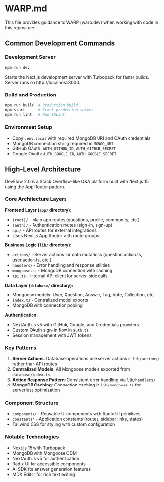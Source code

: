# WARP.md

This file provides guidance to WARP (warp.dev) when working with code in this repository.

## Common Development Commands

### Development Server
```bash
npm run dev
```
Starts the Next.js development server with Turbopack for faster builds. Server runs on http://localhost:3000.

### Build and Production
```bash
npm run build  # Production build
npm start      # Start production server
npm run lint   # Run ESLint
```

### Environment Setup
- Copy `.env.local` with required MongoDB URI and OAuth credentials
- MongoDB connection string required in `MONGO_URI`
- GitHub OAuth: `AUTH_GITHUB_ID`, `AUTH_GITHUB_SECRET`
- Google OAuth: `AUTH_GOOGLE_ID`, `AUTH_GOOGLE_SECRET`

## High-Level Architecture

DevFlow 2.0 is a Stack Overflow-like Q&A platform built with Next.js 15 using the App Router pattern.

### Core Architecture Layers

**Frontend Layer (`app/` directory):**
- `(root)/` - Main app routes (questions, profile, community, etc.)
- `(auth)/` - Authentication routes (sign-in, sign-up)
- `api/` - API routes for external integrations
- Uses Next.js App Router with route groups

**Business Logic (`lib/` directory):**
- `actions/` - Server actions for data mutations (question.action.ts, user.action.ts, etc.)
- `handlers/` - Error handling and response utilities
- `mongoose.ts` - MongoDB connection with caching
- `api.ts` - Internal API client for server-side calls

**Data Layer (`database/` directory):**
- Mongoose models: User, Question, Answer, Tag, Vote, Collection, etc.
- `index.ts` - Centralized model exports
- MongoDB with connection pooling

**Authentication:**
- NextAuth.js v5 with GitHub, Google, and Credentials providers
- Custom OAuth sign-in flow in `auth.ts`
- Session management with JWT tokens

### Key Patterns

1. **Server Actions**: Database operations use server actions in `lib/actions/` rather than API routes
2. **Centralized Models**: All Mongoose models exported from `database/index.ts`
3. **Action Response Pattern**: Consistent error handling via `lib/handlers/`
4. **MongoDB Caching**: Connection caching in `lib/mongoose.ts` for serverless optimization

### Component Structure
- `components/` - Reusable UI components with Radix UI primitives
- `constants/` - Application constants (routes, sidebar links, states)
- Tailwind CSS for styling with custom configuration

### Notable Technologies
- Next.js 15 with Turbopack
- MongoDB with Mongoose ODM  
- NextAuth.js v5 for authentication
- Radix UI for accessible components
- AI SDK for answer generation features
- MDX Editor for rich text editing